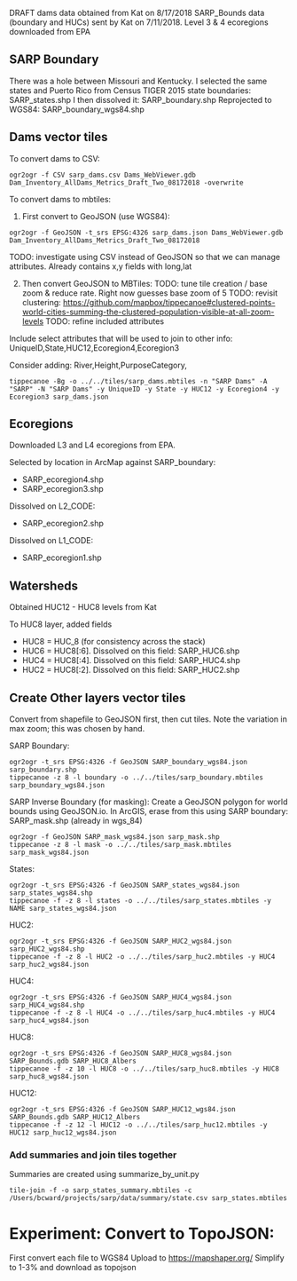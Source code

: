 DRAFT dams data obtained from Kat on 8/17/2018
SARP_Bounds data (boundary and HUCs) sent by Kat on 7/11/2018.
Level 3 & 4 ecoregions downloaded from EPA

## SARP Boundary
There was a hole between Missouri and Kentucky.  I selected the same states and Puerto Rico from Census TIGER 2015 state boundaries: SARP_states.shp
I then dissolved it: SARP_boundary.shp
Reprojected to WGS84: SARP_boundary_wgs84.shp


## Dams vector tiles

To convert dams to CSV:
```
ogr2ogr -f CSV sarp_dams.csv Dams_WebViewer.gdb Dam_Inventory_AllDams_Metrics_Draft_Two_08172018 -overwrite
```

To convert dams to mbtiles:

1. First convert to GeoJSON (use WGS84):
```
ogr2ogr -f GeoJSON -t_srs EPSG:4326 sarp_dams.json Dams_WebViewer.gdb Dam_Inventory_AllDams_Metrics_Draft_Two_08172018
```

TODO: investigate using CSV instead of GeoJSON so that we can manage attributes.  Already contains x,y fields with long,lat

2. Then convert GeoJSON to MBTiles:
TODO: tune tile creation / base zoom & reduce rate.  Right now guesses base zoom of 5
TODO: revisit clustering: https://github.com/mapbox/tippecanoe#clustered-points-world-cities-summing-the-clustered-population-visible-at-all-zoom-levels
TODO: refine included attributes

Include select attributes that will be used to join to other info:
UniqueID,State,HUC12,Ecoregion4,Ecoregion3

Consider adding:
River,Height,PurposeCategory,<other domain fields>

```
tippecanoe -Bg -o ../../tiles/sarp_dams.mbtiles -n "SARP Dams" -A "SARP" -N "SARP Dams" -y UniqueID -y State -y HUC12 -y Ecoregion4 -y Ecoregion3 sarp_dams.json
```




## Ecoregions
Downloaded L3 and L4 ecoregions from EPA.

Selected by location in ArcMap against SARP_boundary:
* SARP_ecoregion4.shp
* SARP_ecoregion3.shp

Dissolved on L2_CODE:
* SARP_ecoregion2.shp

Dissolved on L1_CODE:
* SARP_ecoregion1.shp


## Watersheds
Obtained HUC12 - HUC8 levels from Kat

To HUC8 layer, added fields 
* HUC8 = HUC_8   (for consistency across the stack)
* HUC6 = HUC8[:6].  Dissolved on this field: SARP_HUC6.shp
* HUC4 = HUC8[:4].  Dissolved on this field: SARP_HUC4.shp
* HUC2 = HUC8[:2].  Dissolved on this field: SARP_HUC2.shp



## Create Other layers vector tiles

Convert from shapefile to GeoJSON first, then cut tiles.  Note the variation in max zoom; this was chosen by hand.

SARP Boundary:
```
ogr2ogr -t_srs EPSG:4326 -f GeoJSON SARP_boundary_wgs84.json sarp_boundary.shp
tippecanoe -z 8 -l boundary -o ../../tiles/sarp_boundary.mbtiles sarp_boundary_wgs84.json
```

SARP Inverse Boundary (for masking):
Create a GeoJSON polygon for world bounds using GeoJSON.io.  In ArcGIS, erase from this
using SARP boundary: SARP_mask.shp (already in wgs_84)
```
ogr2ogr -f GeoJSON SARP_mask_wgs84.json sarp_mask.shp
tippecanoe -z 8 -l mask -o ../../tiles/sarp_mask.mbtiles sarp_mask_wgs84.json
```


States:
```
ogr2ogr -t_srs EPSG:4326 -f GeoJSON SARP_states_wgs84.json sarp_states_wgs84.shp
tippecanoe -f -z 8 -l states -o ../../tiles/sarp_states.mbtiles -y NAME sarp_states_wgs84.json
```

HUC2:

```
ogr2ogr -t_srs EPSG:4326 -f GeoJSON SARP_HUC2_wgs84.json sarp_HUC2_wgs84.shp
tippecanoe -f -z 8 -l HUC2 -o ../../tiles/sarp_huc2.mbtiles -y HUC4 sarp_huc2_wgs84.json
```

HUC4:
```
ogr2ogr -t_srs EPSG:4326 -f GeoJSON SARP_HUC4_wgs84.json sarp_HUC4_wgs84.shp
tippecanoe -f -z 8 -l HUC4 -o ../../tiles/sarp_huc4.mbtiles -y HUC4 sarp_huc4_wgs84.json
```

HUC8:
```
ogr2ogr -t_srs EPSG:4326 -f GeoJSON SARP_HUC8_wgs84.json SARP_Bounds.gdb SARP_HUC8_Albers
tippecanoe -f -z 10 -l HUC8 -o ../../tiles/sarp_huc8.mbtiles -y HUC8 sarp_huc8_wgs84.json
```

HUC12:
```
ogr2ogr -t_srs EPSG:4326 -f GeoJSON SARP_HUC12_wgs84.json SARP_Bounds.gdb SARP_HUC12_Albers
tippecanoe -f -z 12 -l HUC12 -o ../../tiles/sarp_huc12.mbtiles -y HUC12 sarp_huc12_wgs84.json
```

### Add summaries and join tiles together
Summaries are created using summarize_by_unit.py


```
tile-join -f -o sarp_states_summary.mbtiles -c /Users/bcward/projects/sarp/data/summary/state.csv sarp_states.mbtiles

```















# Experiment: Convert to TopoJSON:
First convert each file to WGS84
Upload to https://mapshaper.org/
Simplify to 1-3% and download as topojson
